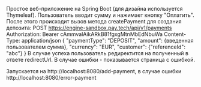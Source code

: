 Простое веб-приложение на Spring Boot (для дизайна используется Thymeleaf). Пользователь вводит сумму и нажимает
кнопку "Оплатить". После этого происходит вызов метода createPayment для
создания депозита:
POST https://engine-sandbox.pay.tech/api/v1/payments
Authorization: Bearer cAmmvalAikARkB81fgxgMtnMbEdNbuWa
Content-Type: application/json
{
    "paymentType": "DEPOSIT",
    "amount": {введенная пользователем сумма},
    "currency": "EUR",
    "customer": {"referenceId": "abc"}
}
В случае успеха пользователь редиректится на полученный в ответе redirectUrl. В случае
ошибки - показывается страница с ошибкой.

Запускается на http://localhost:8080/add-payment, в случае ошибки http://localhost:8080/error-payment